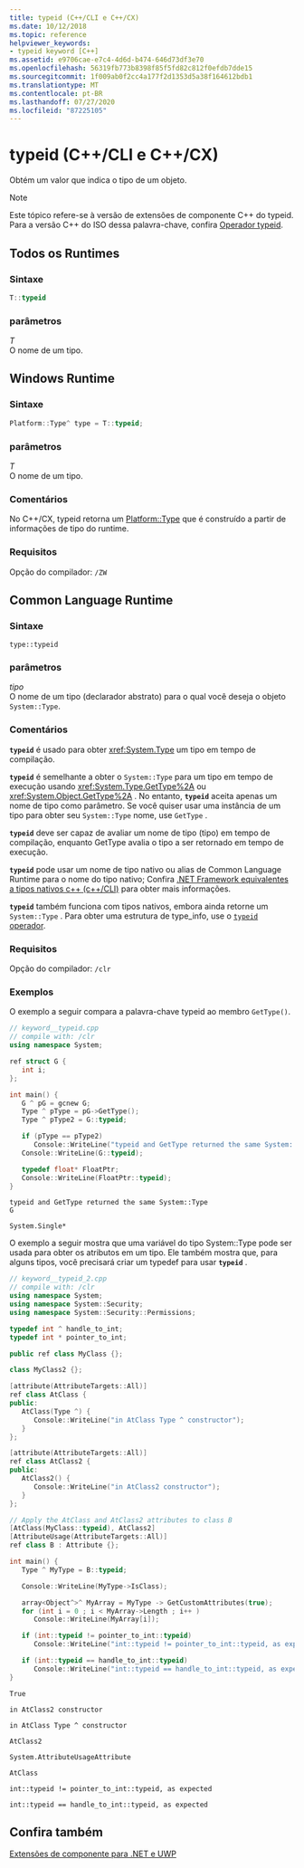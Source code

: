 ```yaml
---
title: typeid (C++/CLI e C++/CX)
ms.date: 10/12/2018
ms.topic: reference
helpviewer_keywords:
- typeid keyword [C++]
ms.assetid: e9706cae-e7c4-4d6d-b474-646d73df3e70
ms.openlocfilehash: 56319fb773b8398f85f5fd82c812f0efdb7dde15
ms.sourcegitcommit: 1f009ab0f2cc4a177f2d1353d5a38f164612bdb1
ms.translationtype: MT
ms.contentlocale: pt-BR
ms.lasthandoff: 07/27/2020
ms.locfileid: "87225105"
---
```

# <a name="typeid--ccli-and-ccx"></a>typeid (C++/CLI e C++/CX)

Obtém um valor que indica o tipo de um objeto.

> [!NOTE]
> Este tópico refere-se à versão de extensões de componente C++ do typeid. Para a versão C++ do ISO dessa palavra-chave, confira [Operador typeid](../cpp/typeid-operator.md).

## <a name="all-runtimes"></a>Todos os Runtimes

### <a name="syntax"></a>Sintaxe

```cpp
T::typeid
```

### <a name="parameters"></a>parâmetros

*T*<br/>
O nome de um tipo.

## <a name="windows-runtime"></a>Windows Runtime

### <a name="syntax"></a>Sintaxe

```cpp
Platform::Type^ type = T::typeid;
```

### <a name="parameters"></a>parâmetros

*T*<br/>
O nome de um tipo.

### <a name="remarks"></a>Comentários

No C++/CX, typeid retorna um [Platform::Type](../cppcx/platform-type-class.md) que é construído a partir de informações de tipo do runtime.

### <a name="requirements"></a>Requisitos

Opção do compilador: `/ZW`

## <a name="common-language-runtime"></a>Common Language Runtime

### <a name="syntax"></a>Sintaxe

```
type::typeid
```

### <a name="parameters"></a>parâmetros

*tipo*<br/>
O nome de um tipo (declarador abstrato) para o qual você deseja o objeto `System::Type`.

### <a name="remarks"></a>Comentários

**`typeid`** é usado para obter <xref:System.Type> um tipo em tempo de compilação.

**`typeid`** é semelhante a obter o `System::Type` para um tipo em tempo de execução usando <xref:System.Type.GetType%2A> ou <xref:System.Object.GetType%2A> . No entanto, **`typeid`** aceita apenas um nome de tipo como parâmetro.  Se você quiser usar uma instância de um tipo para obter seu `System::Type` nome, use `GetType` .

**`typeid`** deve ser capaz de avaliar um nome de tipo (tipo) em tempo de compilação, enquanto GetType avalia o tipo a ser retornado em tempo de execução.

**`typeid`** pode usar um nome de tipo nativo ou alias de Common Language Runtime para o nome do tipo nativo; Confira [.NET Framework equivalentes a tipos nativos c++ (c++/CLI)](../dotnet/dotnet-framework-equivalents-to-cpp-native-types-cpp-cli.md) para obter mais informações.

**`typeid`** também funciona com tipos nativos, embora ainda retorne um `System::Type` .  Para obter uma estrutura de type_info, use o [ `typeid` operador](../cpp/typeid-operator.md).

### <a name="requirements"></a>Requisitos

Opção do compilador: `/clr`

### <a name="examples"></a>Exemplos

O exemplo a seguir compara a palavra-chave typeid ao membro `GetType()`.

```cpp
// keyword__typeid.cpp
// compile with: /clr
using namespace System;

ref struct G {
   int i;
};

int main() {
   G ^ pG = gcnew G;
   Type ^ pType = pG->GetType();
   Type ^ pType2 = G::typeid;

   if (pType == pType2)
      Console::WriteLine("typeid and GetType returned the same System::Type");
   Console::WriteLine(G::typeid);

   typedef float* FloatPtr;
   Console::WriteLine(FloatPtr::typeid);
}
```

```Output
typeid and GetType returned the same System::Type
G

System.Single*
```

O exemplo a seguir mostra que uma variável do tipo System::Type pode ser usada para obter os atributos em um tipo.  Ele também mostra que, para alguns tipos, você precisará criar um typedef para usar **`typeid`** .

```cpp
// keyword__typeid_2.cpp
// compile with: /clr
using namespace System;
using namespace System::Security;
using namespace System::Security::Permissions;

typedef int ^ handle_to_int;
typedef int * pointer_to_int;

public ref class MyClass {};

class MyClass2 {};

[attribute(AttributeTargets::All)]
ref class AtClass {
public:
   AtClass(Type ^) {
      Console::WriteLine("in AtClass Type ^ constructor");
   }
};

[attribute(AttributeTargets::All)]
ref class AtClass2 {
public:
   AtClass2() {
      Console::WriteLine("in AtClass2 constructor");
   }
};

// Apply the AtClass and AtClass2 attributes to class B
[AtClass(MyClass::typeid), AtClass2]
[AttributeUsage(AttributeTargets::All)]
ref class B : Attribute {};

int main() {
   Type ^ MyType = B::typeid;

   Console::WriteLine(MyType->IsClass);

   array<Object^>^ MyArray = MyType -> GetCustomAttributes(true);
   for (int i = 0 ; i < MyArray->Length ; i++ )
      Console::WriteLine(MyArray[i]);

   if (int::typeid != pointer_to_int::typeid)
      Console::WriteLine("int::typeid != pointer_to_int::typeid, as expected");

   if (int::typeid == handle_to_int::typeid)
      Console::WriteLine("int::typeid == handle_to_int::typeid, as expected");
}
```

```Output
True

in AtClass2 constructor

in AtClass Type ^ constructor

AtClass2

System.AttributeUsageAttribute

AtClass

int::typeid != pointer_to_int::typeid, as expected

int::typeid == handle_to_int::typeid, as expected
```

## <a name="see-also"></a>Confira também

[Extensões de componente para .NET e UWP](component-extensions-for-runtime-platforms.md)
